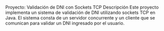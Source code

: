 Proyecto: Validación de DNI con Sockets TCP
Descripción
Este proyecto implementa un sistema de validación de DNI utilizando sockets TCP en Java. El sistema consta de un servidor concurrente y un cliente que se comunican para validar un DNI ingresado por el usuario.
